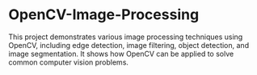 # OpenCV-Image-Processing
This project demonstrates various image processing techniques using OpenCV, including edge detection, image filtering, object detection, and image segmentation. It shows how OpenCV can be applied to solve common computer vision problems.
